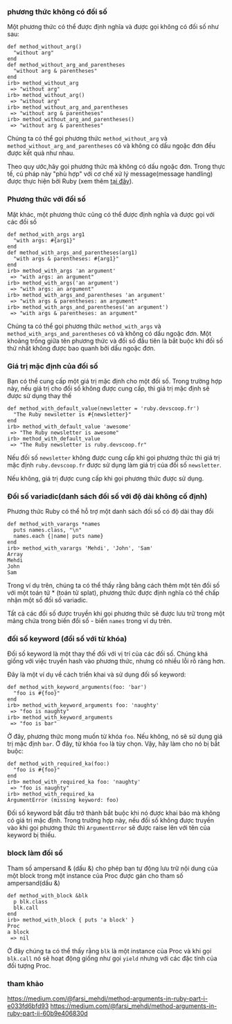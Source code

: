 ### phương thức không có đối số
Một phương thức có thể được định nghĩa và được gọi không có đối số như sau:
```
def method_without_arg()
  "without arg"
end
def method_without_arg_and_parentheses
  "without arg & parentheses"
end
irb> method_without_arg
 => "without arg"
irb> method_without_arg()
 => "without arg"
irb> method_without_arg_and_parentheses
 => "without arg & parentheses"
irb> method_without_arg_and_parentheses()
 => "without arg & parentheses"
 ```
 
Chúng ta có thể gọi phương thức `method_without_arg` và `method_without_arg_and_parentheses` có và không có dấu ngoặc đơn đều được kết quả như nhau.

Theo quy ước,hãy gọi phương thức mà không có dấu ngoặc đơn. Trong thực tế, cú pháp này "phù hợp" với cơ chế xử lý message(message handling) được thực hiện bởi Ruby (xem thêm [tại đây](https://medium.com/@farsi_mehdi/private-protected-a-matter-of-message-1a88b10acbf2)).

### Phương thức với đối số
Mặt khác, một phương thức cũng có thể được định nghĩa và được gọi với các đối số
```
def method_with_args arg1
  "with args: #{arg1}"
end
def method_with_args_and_parentheses(arg1)
  "with args & parentheses: #{arg1}"
end
irb> method_with_args 'an argument'
 => "with args: an argument"
irb> method_with_args('an argument')
 => "with args: an argument"
irb> method_with_args_and_parentheses 'an argument'
 => "with args & parentheses: an argument"
irb> method_with_args_and_parentheses('an argument')
 => "with args & parentheses: an argument"
 ```
 
Chúng ta có thể gọi phương thức `method_with_args` và `method_with_args_and_parentheses` có và không có dấu ngoặc đơn.
Một khoảng trống giữa tên phương thức và đối số đầu tiên là bắt buộc khi đối số thứ nhất không được bao quanh bởi dấu ngoặc đơn.

### Giá trị mặc định của đối số
Bạn có thể cung cấp một giá trị mặc định cho một đối số. Trong trường hợp này, nếu giá trị cho đối số không được cung cấp, thì giá trị mặc định sẽ được sử dụng thay thế
```
def method_with_default_value(newsletter = 'ruby.devscoop.fr')
  "The Ruby newsletter is #{newsletter}"
end
irb> method_with_default_value 'awesome'
 => "The Ruby newsletter is awesome"
irb> method_with_default_value
 => "The Ruby newsletter is ruby.devscoop.fr"
 ```
 
Nếu đối số `newsletter` không được cung cấp khi gọi phương thức thì giá trị mặc định `ruby.devscoop.fr` được sử dụng làm giá trị của đối số `newsletter`.

Nếu không, giá trị được cung cấp khi gọi phương thức được sử dụng.

### Đối số variadic(danh sách đối số với độ dài không cố định)
Phương thức Ruby có thể hỗ trợ một danh sách đối số có độ dài thay đổi
```
def method_with_varargs *names
  puts names.class, "\n"
  names.each {|name| puts name}
end
irb> method_with_varargs 'Mehdi', 'John', 'Sam'
Array
Mehdi
John
Sam
```

Trong ví dụ trên, chúng ta có thể thấy rằng bằng cách thêm một tên đối số với một toán tử * (toán tử splat), phương thức được định nghĩa có thể chấp nhận một số đối số variadic.

Tất cả các đối số được truyền khi gọi phương thức sẽ được lưu trữ trong một mảng chứa trong biến đối số - biến `names` trong ví dụ trên.

### đối số keyword (đối số với từ khóa)

Đối số keyword là một thay thế đối với vị trí của các đối số. Chúng khá giống với việc truyền hash vào phương thức, nhưng có nhiều lỗi rõ ràng hơn.

Đây là một ví dụ về cách triển khai và sử dụng đối số keyword:
```
def method_with_keyword_arguments(foo: 'bar')
  "foo is #{foo}"
end
irb> method_with_keyword_arguments foo: 'naughty'
 => "foo is naughty"
irb> method_with_keyword_arguments
 => "foo is bar"
 ```
 
 Ở đây, phương thức mong muốn từ khóa `foo`. Nếu không, nó sẽ sử dụng giá trị mặc định `bar`. Ở đây, từ khóa `foo` là tùy chọn.
Vậy, hãy làm cho nó bị bắt buộc:
```
def method_with_required_ka(foo:)
  "foo is #{foo}"
end
irb> method_with_required_ka foo: 'naughty'
 => "foo is naughty"
irb> method_with_required_ka
ArgumentError (missing keyword: foo)
```
Đối số keyword bắt đầu trở thành bắt buộc khi nó được khai báo mà không có giá trị mặc định.
Trong trường hợp này, nếu đối số không được truyền vào khi gọi phương thức thì `ArgumentError` sẽ được raise lên với tên của keyword bị thiếu.

### block làm đối số
Tham số ampersand & (dấu &) cho phép bạn tự động lưu trữ nội dung của một block trong một instance của Proc được gán cho tham số ampersand(dấu &)
```
def method_with_block &blk
  p blk.class
  blk.call
end
irb> method_with_block { puts 'a block' }
Proc
a block
 => nil
 ```
 Ở đây chúng ta có thể thấy rằng `blk` là một instance của Proc và khi gọi `blk.call` nó sẽ hoạt động giống như gọi `yield` nhưng với các đặc tính của đối tượng Proc.
 
 ### tham khảo
 https://medium.com/@farsi_mehdi/method-arguments-in-ruby-part-i-e033fd6bfd93
 https://medium.com/@farsi_mehdi/method-arguments-in-ruby-part-ii-60b9e406830d